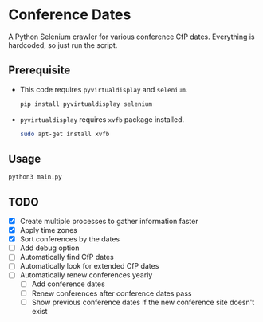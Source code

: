 # Conference Dates

A Python Selenium crawler for various conference CfP dates.
Everything is hardcoded, so just run the script.

## Prerequisite

 - This code requires `pyvirtualdisplay` and `selenium`.
    ```bash
    pip install pyvirtualdisplay selenium
    ```
 - `pyvirtualdisplay` requires `xvfb` package installed.
    ```bash
    sudo apt-get install xvfb
    ```

## Usage

```bash
python3 main.py
```

## TODO
- [x] Create multiple processes to gather information faster
- [x] Apply time zones
- [x] Sort conferences by the dates
- [ ] Add debug option
- [ ] Automatically find CfP dates
- [ ] Automatically look for extended CfP dates
- [ ] Automatically renew conferences yearly
  - [ ] Add conference dates
  - [ ] Renew conferences after conference dates pass
  - [ ] Show previous conference dates if the new conference site doesn't exist
